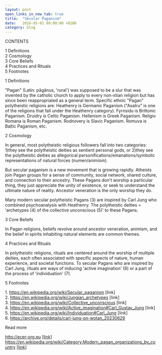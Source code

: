 ```yaml
---
layout: post
open_links_in_new_tab: true
title:  "Secular Paganism"
date:   2016-05-01 09:00:00 +0200
category: blog
---
```


CONTENTS

1 Definitions\
2 Cosmology \
3 Core Beliefs \
4 Practices and Rituals \
5 Footnotes

1 Definitions

"Pagan" (Latin: pāgānus, 'rural') was supposed to be a slur that was invented by the catholic church to apply to every non-xtian religion but has since been reappropriated as a general term. Specific ethnic "Pagan" polytheistic religions are: Heathenry is Germanic Paganism ("Asatru" is one of the religions that fall under the Heathenry category). Fyrnsidu is Brittonic Paganism. Druidry is Celtic Paganism. Hellenism is Greek Paganism. Religio Romana is Roman Paganism. Rodnovery is Slavic Paganism. Romuva is Baltic Paganism, etc. 

2 Cosmology 

In general, most polytheistic religious followers fall into two categories: 1)they see the polytheistic deities as sentient personal gods, or 2)they see the polytheistic deities as allegorical personifications/emanations/symbolic representations of natural forces (numen/animism). 

But secular paganism is a new movement that is growing rapidly. Atheists join Pagan groups for a sense of community, social network, shared culture, and connection to their ancestry. These Pagans don't worship a particular thing, they just appreciate the unity of existence, or seek to understand the ultimate nature of reality. Ancestor veneration is the only worship they do. 

Many modern secular polytheistic Pagans (3) are inspired by Carl Jung who combined psychoanalysis with Heathenry. The polytheistic deities = 'archetypes (4) of the collective unconscious (5)' to these Pagans.

3 Core Beliefs

In Pagan religions, beliefs revolve around ancestor veneration, animism, and the belief in spirits inhabiting natural elements are common themes.

4 Practices and Rituals

In polytheistic religions, rituals are centered around the worship of multiple deities, each often associated with specific aspects of nature, human experience, and societal functions.  To secular Pagans who are inspired by Carl Jung, rituals are ways of inducing 'active imagination' (6) or a part of the process of 'individuation' (7).

5 Footnotes

1\. https://en.wikipedia.org/wiki/Secular_paganism [link] \
2\. https://en.wikipedia.org/wiki/Jungian_archetypes [link] \
3\. https://en.wikipedia.org/wiki/Collective_unconscious [link] \
4\. https://en.wikipedia.org/wiki/Active_imagination#Carl_Gustav_Jung [link] \
5\. https://en.wikipedia.org/wiki/Individuation#Carl_Jung [link] \
6\. https://archive.org/details/carl-jung-on-wotan_20230629

Read more 

http://ecer-org.eu <a href="http://ecer-org.eu" target="_blank">[link]</a> \
https://en.wikipedia.org/wiki/Category:Modern_pagan_organizations_by_country <a href="https://en.wikipedia.org/wiki/Category:Modern_pagan_organizations_by_country" target="_blank">[link]</a>

